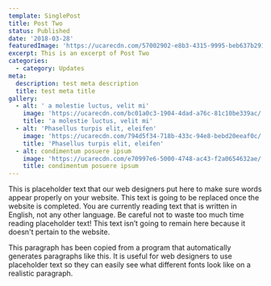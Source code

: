 ```yaml
---
template: SinglePost
title: Post Two
status: Published
date: '2018-03-28'
featuredImage: 'https://ucarecdn.com/57002902-e8b3-4315-9995-beb637b29128/'
excerpt: This is an excerpt of Post Two
categories:
  - category: Updates
meta:
  description: test meta description
  title: test meta title
gallery:
  - alt: ' a molestie luctus, velit mi'
    image: 'https://ucarecdn.com/bc01a0c3-1904-4dad-a76c-81c10be339ac/'
    title: 'a molestie luctus, velit mi'
  - alt: 'Phasellus turpis elit, eleifen'
    image: 'https://ucarecdn.com/794d5f34-718b-433c-94e8-bebd20eeaf0c/'
    title: 'Phasellus turpis elit, eleifen'
  - alt: condimentum posuere ipsum
    image: 'https://ucarecdn.com/e70997e6-5000-4748-ac43-f2a0654632ae/'
    title: condimentum posuere ipsum
---
```


This is placeholder text that our web designers put here to make sure words appear properly on your website. This text is going to be replaced once the website is completed. You are currently reading text that is written in English, not any other language. Be careful not to waste too much time reading placeholder text! This text isn’t going to remain here because it doesn't pertain to the website.

This paragraph has been copied from a program that automatically generates paragraphs like this. It is useful for web designers to use placeholder text so they can easily see what different fonts look like on a realistic paragraph.
